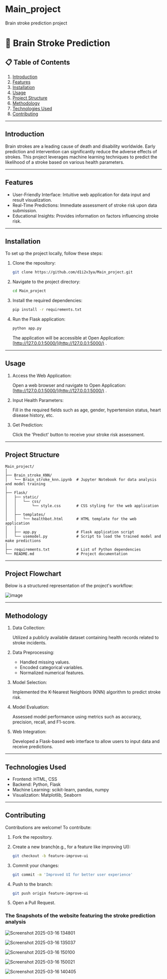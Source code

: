 # Main_project
Brain stroke prediction project
# 🧠 Brain Stroke Prediction

## 📋 Table of Contents

1. [Introduction](#introduction)
2. [Features](#features)
3. [Installation](#installation)
4. [Usage](#usage)
5. [Project Structure](#project-structure)
6. [Methodology](#methodology)
7. [Technologies Used](#technologies-used)
8. [Contributing](#contributing)

---

## Introduction

Brain strokes are a leading cause of death and disability worldwide. Early prediction and intervention can significantly reduce the adverse effects of strokes. This project leverages machine learning techniques to predict the likelihood of a stroke based on various health parameters.

---

## Features

- User-Friendly Interface: Intuitive web application for data input and result visualization.
- Real-Time Predictions: Immediate assessment of stroke risk upon data submission.
- Educational Insights: Provides information on factors influencing stroke risk.

---

## Installation

To set up the project locally, follow these steps:

1. Clone the repository:

   ```bash
   git clone https://github.com/d1i2v3ya/Main_project.git
   ```

2. Navigate to the project directory:

   ```bash
   cd Main_project
   ```

3. Install the required dependencies:

   ```bash
   pip install -r requirements.txt
   ```

4. Run the Flask application:

   ```bash
   python app.py
   ```

   The application will be accessible at Open Application:[http://127.0.0.1:5000/](http://127.0.0.1:5000/)
.

---

## Usage

1. Access the Web Application:

   Open a web browser and navigate to Open Application:[http://127.0.0.1:5000/](http://127.0.0.1:5000/)
.

2. Input Health Parameters:

   Fill in the required fields such as age, gender, hypertension status, heart disease history, etc.

3. Get Prediction:

   Click the 'Predict' button to receive your stroke risk assessment.

---

## Project Structure

```
Main_project/
│
├── Brain_stroke_KNN/
│   └── Brain_stroke_knn.ipynb  # Jupyter Notebook for data analysis and model training
│
├── Flask/
│   ├── static/
│   │   └── css/
│   │       └── style.css       # CSS styling for the web application
│   │
│   ├── templates/
│   │   └── healthbot.html      # HTML template for the web application
│   │
│   ├── app.py                  # Flask application script
│   └── usemodel.py             # Script to load the trained model and make predictions
│
├── requirements.txt            # List of Python dependencies
└── README.md                   # Project documentation
```

---

## Project Flowchart

Below is a structured representation of the project's workflow:

![image](https://github.com/user-attachments/assets/e2067ad7-8918-4783-906d-d6732edbcc79)




---

## Methodology

1. Data Collection:

   Utilized a publicly available dataset containing health records related to stroke incidents.

2. Data Preprocessing:

   - Handled missing values.
   - Encoded categorical variables.
   - Normalized numerical features.

3. Model Selection:

   Implemented the K-Nearest Neighbors (KNN) algorithm to predict stroke risk.

4. Model Evaluation:

   Assessed model performance using metrics such as accuracy, precision, recall, and F1-score.

5. Web Integration:

   Developed a Flask-based web interface to allow users to input data and receive predictions.

---

## Technologies Used

- Frontend: HTML, CSS
- Backend: Python, Flask
- Machine Learning: scikit-learn, pandas, numpy
- Visualization: Matplotlib, Seaborn

---

## Contributing

Contributions are welcome! To contribute:

1. Fork the repository.

2. Create a new branch(e.g., for a feature like improving UI):

   ```bash
   git checkout -b feature-improve-ui
   ```

3. Commit your changes:

   ```bash
   git commit -m 'Improved UI for better user experience'
   ```

4. Push to the branch:

   ```bash
   git push origin feature-improve-ui
   ```

5. Open a Pull Request.

### The Snapshots of the website featuring the stroke prediction analysis


![Screenshot 2025-03-16 134801](https://github.com/user-attachments/assets/df490c9f-5ff2-418c-812a-65ec21bc9af4)


![Screenshot 2025-03-16 135037](https://github.com/user-attachments/assets/2b5199c0-09be-4015-a746-f7c5b2c710ee)


![Screenshot 2025-03-16 150100](https://github.com/user-attachments/assets/9494aabd-dd69-4e4d-a9db-ffc21a12a331)



![Screenshot 2025-03-16 150021](https://github.com/user-attachments/assets/adc428f8-050d-4b09-9cab-f83de4d74153)


![Screenshot 2025-03-16 140405](https://github.com/user-attachments/assets/8d5f835c-86ff-4c70-8187-842bbe79d51a)
